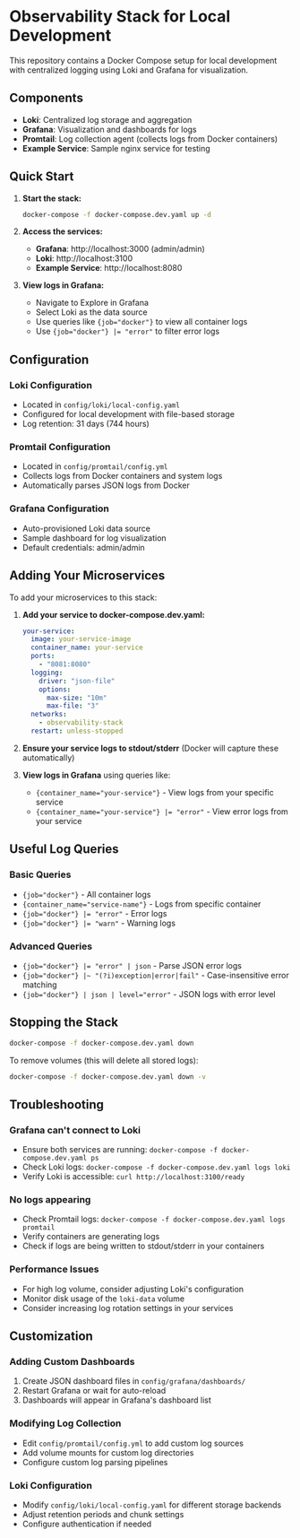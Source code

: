 # Observability Stack for Local Development

This repository contains a Docker Compose setup for local development with centralized logging using Loki and Grafana for visualization.

## Components

- **Loki**: Centralized log storage and aggregation
- **Grafana**: Visualization and dashboards for logs
- **Promtail**: Log collection agent (collects logs from Docker containers)
- **Example Service**: Sample nginx service for testing

## Quick Start

1. **Start the stack:**
   ```bash
   docker-compose -f docker-compose.dev.yaml up -d
   ```

2. **Access the services:**
   - **Grafana**: http://localhost:3000 (admin/admin)
   - **Loki**: http://localhost:3100
   - **Example Service**: http://localhost:8080

3. **View logs in Grafana:**
   - Navigate to Explore in Grafana
   - Select Loki as the data source
   - Use queries like `{job="docker"}` to view all container logs
   - Use `{job="docker"} |= "error"` to filter error logs

## Configuration

### Loki Configuration
- Located in `config/loki/local-config.yaml`
- Configured for local development with file-based storage
- Log retention: 31 days (744 hours)

### Promtail Configuration
- Located in `config/promtail/config.yml`
- Collects logs from Docker containers and system logs
- Automatically parses JSON logs from Docker

### Grafana Configuration
- Auto-provisioned Loki data source
- Sample dashboard for log visualization
- Default credentials: admin/admin

## Adding Your Microservices

To add your microservices to this stack:

1. **Add your service to docker-compose.dev.yaml:**
   ```yaml
   your-service:
     image: your-service-image
     container_name: your-service
     ports:
       - "8081:8080"
     logging:
       driver: "json-file"
       options:
         max-size: "10m"
         max-file: "3"
     networks:
       - observability-stack
     restart: unless-stopped
   ```

2. **Ensure your service logs to stdout/stderr** (Docker will capture these automatically)

3. **View logs in Grafana** using queries like:
   - `{container_name="your-service"}` - View logs from your specific service
   - `{container_name="your-service"} |= "error"` - View error logs from your service

## Useful Log Queries

### Basic Queries
- `{job="docker"}` - All container logs
- `{container_name="service-name"}` - Logs from specific container
- `{job="docker"} |= "error"` - Error logs
- `{job="docker"} |= "warn"` - Warning logs

### Advanced Queries
- `{job="docker"} |= "error" | json` - Parse JSON error logs
- `{job="docker"} |~ "(?i)exception|error|fail"` - Case-insensitive error matching
- `{job="docker"} | json | level="error"` - JSON logs with error level

## Stopping the Stack

```bash
docker-compose -f docker-compose.dev.yaml down
```

To remove volumes (this will delete all stored logs):
```bash
docker-compose -f docker-compose.dev.yaml down -v
```

## Troubleshooting

### Grafana can't connect to Loki
- Ensure both services are running: `docker-compose -f docker-compose.dev.yaml ps`
- Check Loki logs: `docker-compose -f docker-compose.dev.yaml logs loki`
- Verify Loki is accessible: `curl http://localhost:3100/ready`

### No logs appearing
- Check Promtail logs: `docker-compose -f docker-compose.dev.yaml logs promtail`
- Verify containers are generating logs
- Check if logs are being written to stdout/stderr in your containers

### Performance Issues
- For high log volume, consider adjusting Loki's configuration
- Monitor disk usage of the `loki-data` volume
- Consider increasing log rotation settings in your services

## Customization

### Adding Custom Dashboards
1. Create JSON dashboard files in `config/grafana/dashboards/`
2. Restart Grafana or wait for auto-reload
3. Dashboards will appear in Grafana's dashboard list

### Modifying Log Collection
- Edit `config/promtail/config.yml` to add custom log sources
- Add volume mounts for custom log directories
- Configure custom log parsing pipelines

### Loki Configuration
- Modify `config/loki/local-config.yaml` for different storage backends
- Adjust retention periods and chunk settings
- Configure authentication if needed 